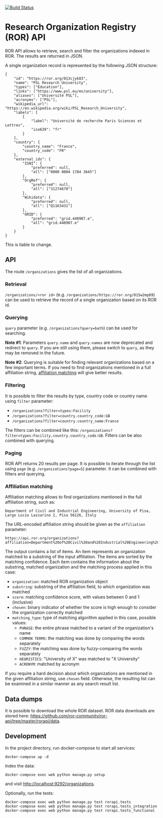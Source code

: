 [![Build Status](https://travis-ci.com/ror-community/ror-api.svg?branch=master)](https://travis-ci.com/ror-community/ror-api)

# Research Organization Registry (ROR) API

ROR API allows to retrieve, search and filter the organizations indexed in ROR. The results are returned in JSON.

A single organization record is represented by the following JSON structure:

    {
        "id": "https://ror.org/013cjyk83",
        "name": "PSL Research University",
        "types": ["Education"],
        "links": ["https://www.psl.eu/en/university"],
        "aliases": ["Université PSL"],
        "acronyms": ["PSL"],
        "wikipedia_url": "https://en.wikipedia.org/wiki/PSL_Research_University",
        "labels": [
            {
                "label": "Université de recherche Paris Sciences et Lettres",
                "iso639": "fr"
            }
        ],
        "country": {
            "country_name": "France",
            "country_code": "FR"
        },
        "external_ids": {
            "ISNI": {
                "preferred": null,
                "all": ["0000 0004 1784 3645"]
            },
            "OrgRef": {
                "preferred": null,
                "all": ["31274670"]
            },
            "Wikidata": {
                "preferred": null,
                "all": ["Q1163431"]
            },
            "GRID": {
                "preferred": "grid.440907.e",
                "all": "grid.440907.e"
            }
        }
    }

This is liable to change.

## API

The route `/organizations` gives the list of all organizations.

### Retrieval

`/organizations/<ror id>` (e.g. `/organizations/https://ror.org/015w2mp89`) can be used to retrieve the record of a single organization based on its ROR id.

### Querying

`query` parameter (e.g. `/organizations?query=bath`) can be used for searching.

**Note #1**: Parameters `query.name` and `query.names` are now deprecated and redirect to `query`. If you are still using them, please switch to `query`, as they may be removed in the future.

**Note #2**: Querying is suitable for finding relevant organizations based on a few important terms. If you need to find organizations mentioned in a full affiliation string, [affiliation matching](#affiliation-matching) will give better results.

### Filtering

It is possible to filter the results by type, country code or country name using `filter` parameter:

  * `/organizations?filter=types:Facility`
  * `/organizations?filter=country.country_code:GB`
  * `/organizations?filter=country.country_name:France`

The filters can be combined like this: `/organizations?filter=types:Facility,country.country_code:GB`. Filters can be also combined with querying.

### Paging

ROR API returns 20 results per page. It is possible to iterate through the list using `page` (e.g. `/organizations?page=5`) parameter. It can be combined with filters and querying.

### Affiliation matching

Affiliation matching allows to find organizations mentioned in the full affiliation string, such as:

```
Department of Civil and Industrial Engineering, University of Pisa, Largo Lucio Lazzarino 2, Pisa 56126, Italy
```

The URL-encoded affiliation string should be given as the `affiliation` parameter:

```
https://api.ror.org/organizations?affiliation=Department%20of%20Civil%20and%20Industrial%20Engineering%2C%20University%20of%20Pisa%2C%20Largo%20Lucio%20Lazzarino%202%2C%20Pisa%2056126%2C%20Italy
```

The output contains a list of items. An item represents an organization matched to a substring of the input affiliation. The items are sorted by the matching confidence. Each item contains the information about the substring, matched organization and the matching process applied in this case:

  * `organization`: matched ROR organization object
  * `substring`: substring of the affiliation field, to which organization was matched
  * `score`: matching confidence score, with values between 0 and 1 (inclusive)
  * `chosen`: binary indicator of whether the score is high enough to consider the organization correctly matched
  * `matching_type`: type of matching algorithm applied in this case, possible values:
    * `PHRASE`: the entire phrase matched to a variant of the organization's name
    * `COMMON TERMS`: the matching was done by comparing the words separately
    * `FUZZY`: the matching was done by fuzzy-comparing the words separately
    * `HEURISTICS`: "University of X" was matched to "X University"
    * `ACRONYM`: matched by acronym

If you require a hard decision about which organizations are mentioned in the given affiliation string, use `chosen` field. Otherwise, the resulting list can be examined in a similar manner as any search result list.

## Data dumps

It is possible to download the whole ROR dataset. ROR data downloads are stored here: <https://github.com/ror-community/ror-api/tree/master/rorapi/data>.

## Development

In the project directory, run docker-compose to start all services:

```
docker-compose up -d
```

Index the data:

```
docker-compose exec web python manage.py setup
```

and visit <http://localhost:9292/organizations>.

Optionally, run the tests:

```
docker-compose exec web python manage.py test rorapi.tests
docker-compose exec web python manage.py test rorapi.tests_integration
docker-compose exec web python manage.py test rorapi.tests_functional
```
